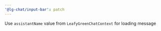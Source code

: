 ```yaml
---
'@lg-chat/input-bar': patch
---
```


Use `assistantName` value from `LeafyGreenChatContext` for loading message
